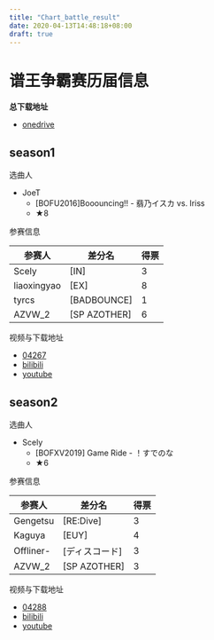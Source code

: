 ```yaml
---
title: "Chart_battle_result"
date: 2020-04-13T14:48:18+08:00
draft: true
---
```


# 谱王争霸赛历届信息
<!--more-->
**总下载地址**
- [onedrive](https://cosmiccat-my.sharepoint.com/:f:/g/personal/hakula_cosmiccat_net/Erh1uQQ8-bpDrlkbjIJSNuIBlFtc18vJaC10-3kjbdQrCw?e=c3pzP8)

## season1
选曲人
- JoeT
    - [BOFU2016]Booouncing!! - 翡乃イスカ vs. Iriss
    - ★8
    

参赛信息

参赛人 | 差分名 | 得票
---|---|---
Scely | [IN] | 3
liaoxingyao | [EX] | 8
tyrcs | [BADBOUNCE] | 1
AZVW_2 | [SP AZOTHER] | 6

视频与下载地址
- [04267](http://gnqg.rosx.net/upload/upload.cgi?get=04267)
- [bilibili](https://www.bilibili.com/video/av540278434)
- [youtube](https://www.youtube.com/watch?v=wCq7IZiZufM&list=PLoVkWZAryTbiEUG7NQ8fklcEZ0cFLxvby)

## season2
选曲人
- Scely
    - [BOFXV2019] Game Ride - ！すでのな
    - ★6
    

参赛信息

参赛人 | 差分名 | 得票
---|---|---
Gengetsu | [RE:Dive] | 3
Kaguya | [EUY] | 4
Offliner- | [ディスコード] | 3
AZVW_2 | [SP AZOTHER] | 3

视频与下载地址
- [04288](http://gnqg.rosx.net/upload/upload.cgi?get=04288)
- [bilibili](https://www.bilibili.com/video/BV1FQ4y1N7bt/)
- [youtube](https://www.youtube.com/watch?v=d4fqAumQwZ0&list=PLoVkWZAryTbh1b3ldbvZ80DLd6RbFaNdL)

<!--hide>
## season3
选曲人
- liaoxingyao
    - [G2R2018] IoAV"inf"A Θ hgVoA - LUZE
    - ★5

参赛信息

参赛人 | 差分名 | 得票
---|---|---
tyrcs

